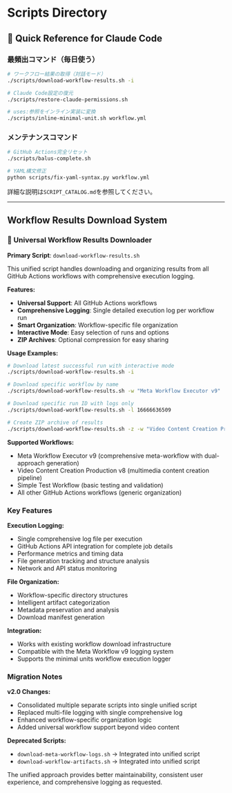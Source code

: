 # Scripts Directory

## 🚀 Quick Reference for Claude Code

### 最頻出コマンド（毎日使う）
```bash
# ワークフロー結果の取得（対話モード）
./scripts/download-workflow-results.sh -i

# Claude Code設定の復元
./scripts/restore-claude-permissions.sh

# uses:参照をインライン実装に変換
./scripts/inline-minimal-unit.sh workflow.yml
```

### メンテナンスコマンド
```bash
# GitHub Actions完全リセット
./scripts/balus-complete.sh

# YAML構文修正
python scripts/fix-yaml-syntax.py workflow.yml
```

詳細な説明は`SCRIPT_CATALOG.md`を参照してください。

---

## Workflow Results Download System

### 🚀 Universal Workflow Results Downloader
**Primary Script**: `download-workflow-results.sh`

This unified script handles downloading and organizing results from all GitHub Actions workflows with comprehensive execution logging.

**Features:**
- **Universal Support**: All GitHub Actions workflows
- **Comprehensive Logging**: Single detailed execution log per workflow run
- **Smart Organization**: Workflow-specific file organization
- **Interactive Mode**: Easy selection of runs and options
- **ZIP Archives**: Optional compression for easy sharing

**Usage Examples:**
```bash
# Download latest successful run with interactive mode
./scripts/download-workflow-results.sh -i

# Download specific workflow by name
./scripts/download-workflow-results.sh -w "Meta Workflow Executor v9"

# Download specific run ID with logs only
./scripts/download-workflow-results.sh -l 16666636509

# Create ZIP archive of results
./scripts/download-workflow-results.sh -z -w "Video Content Creation Production v8"
```

**Supported Workflows:**
- Meta Workflow Executor v9 (comprehensive meta-workflow with dual-approach generation)
- Video Content Creation Production v8 (multimedia content creation pipeline)
- Simple Test Workflow (basic testing and validation)
- All other GitHub Actions workflows (generic organization)

### Key Features

**Execution Logging:**
- Single comprehensive log file per execution
- GitHub Actions API integration for complete job details
- Performance metrics and timing data
- File generation tracking and structure analysis
- Network and API status monitoring

**File Organization:**
- Workflow-specific directory structures
- Intelligent artifact categorization
- Metadata preservation and analysis
- Download manifest generation

**Integration:**
- Works with existing workflow download infrastructure
- Compatible with the Meta Workflow v9 logging system
- Supports the minimal units workflow execution logger

### Migration Notes

**v2.0 Changes:**
- Consolidated multiple separate scripts into single unified script
- Replaced multi-file logging with single comprehensive log
- Enhanced workflow-specific organization logic
- Added universal workflow support beyond video content

**Deprecated Scripts:**
- `download-meta-workflow-logs.sh` → Integrated into unified script
- `download-workflow-artifacts.sh` → Integrated into unified script

The unified approach provides better maintainability, consistent user experience, and comprehensive logging as requested.